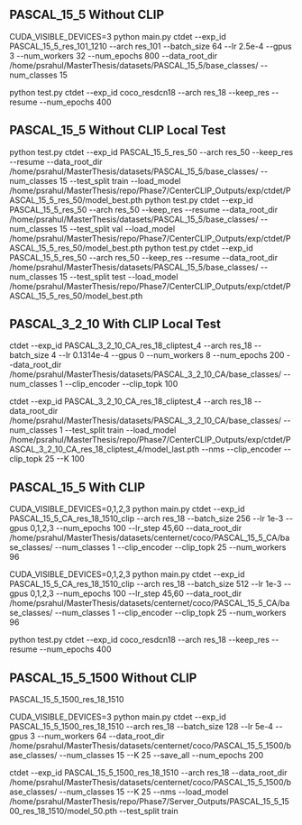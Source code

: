 ## PASCAL_15_5 Without CLIP

 CUDA_VISIBLE_DEVICES=3 python main.py ctdet --exp_id PASCAL_15_5_res_101_1210 --arch res_101 --batch_size 64  --lr 2.5e-4 --gpus 3 --num_workers 32 --num_epochs 800 --data_root_dir /home/psrahul/MasterThesis/datasets/PASCAL_15_5/base_classes/ --num_classes 15

python test.py ctdet --exp_id coco_resdcn18 --arch res_18 --keep_res --resume --num_epochs 400

## PASCAL_15_5 Without CLIP Local Test

python test.py ctdet --exp_id PASCAL_15_5_res_50 --arch res_50 --keep_res --resume --data_root_dir /home/psrahul/MasterThesis/datasets/PASCAL_15_5/base_classes/ --num_classes 15 --test_split train --load_model /home/psrahul/MasterThesis/repo/Phase7/CenterCLIP_Outputs/exp/ctdet/PASCAL_15_5_res_50/model_best.pth
python test.py ctdet --exp_id PASCAL_15_5_res_50 --arch res_50 --keep_res --resume --data_root_dir /home/psrahul/MasterThesis/datasets/PASCAL_15_5/base_classes/ --num_classes 15 --test_split val --load_model /home/psrahul/MasterThesis/repo/Phase7/CenterCLIP_Outputs/exp/ctdet/PASCAL_15_5_res_50/model_best.pth
python test.py ctdet --exp_id PASCAL_15_5_res_50 --arch res_50 --keep_res --resume --data_root_dir /home/psrahul/MasterThesis/datasets/PASCAL_15_5/base_classes/ --num_classes 15 --test_split test --load_model /home/psrahul/MasterThesis/repo/Phase7/CenterCLIP_Outputs/exp/ctdet/PASCAL_15_5_res_50/model_best.pth

## PASCAL_3_2_10 With CLIP Local Test

ctdet --exp_id PASCAL_3_2_10_CA_res_18_cliptest_4 --arch res_18 --batch_size 4 --lr 0.1314e-4 --gpus 0 --num_workers 8 --num_epochs 200 --data_root_dir /home/psrahul/MasterThesis/datasets/PASCAL_3_2_10_CA/base_classes/ --num_classes 1 --clip_encoder --clip_topk 100

ctdet --exp_id PASCAL_3_2_10_CA_res_18_cliptest_4 --arch res_18 --data_root_dir /home/psrahul/MasterThesis/datasets/PASCAL_3_2_10_CA/base_classes/ --num_classes 1 --test_split train --load_model /home/psrahul/MasterThesis/repo/Phase7/CenterCLIP_Outputs/exp/ctdet/PASCAL_3_2_10_CA_res_18_cliptest_4/model_last.pth --nms --clip_encoder --clip_topk 25 --K 100

## PASCAL_15_5 With CLIP

 CUDA_VISIBLE_DEVICES=0,1,2,3 python main.py ctdet --exp_id PASCAL_15_5_CA_res_18_1510_clip --arch res_18 --batch_size 256  --lr 1e-3 --gpus 0,1,2,3 --num_epochs 100 --lr_step 45,60 --data_root_dir /home/psrahul/MasterThesis/datasets/centernet/coco/PASCAL_15_5_CA/base_classes/ --num_classes 1 --clip_encoder --clip_topk 25 --num_workers 96 

 CUDA_VISIBLE_DEVICES=0,1,2,3 python main.py ctdet --exp_id PASCAL_15_5_CA_res_18_1510_clip --arch res_18 --batch_size 512  --lr 1e-3 --gpus 0,1,2,3 --num_epochs 100 --lr_step 45,60 --data_root_dir /home/psrahul/MasterThesis/datasets/centernet/coco/PASCAL_15_5_CA/base_classes/ --num_classes 1 --clip_encoder --clip_topk 25 --num_workers 96

python test.py ctdet --exp_id coco_resdcn18 --arch res_18 --keep_res --resume --num_epochs 400


## PASCAL_15_5_1500 Without CLIP

PASCAL_15_5_1500_res_18_1510

 CUDA_VISIBLE_DEVICES=3 python main.py ctdet --exp_id PASCAL_15_5_1500_res_18_1510 --arch res_18 --batch_size 128  --lr 5e-4 --gpus 3 --num_workers 64 --data_root_dir /home/psrahul/MasterThesis/datasets/centernet/coco/PASCAL_15_5_1500/base_classes/ --num_classes 15 --K 25 --save_all --num_epochs 200

ctdet --exp_id PASCAL_15_5_1500_res_18_1510 --arch res_18 --data_root_dir /home/psrahul/MasterThesis/datasets/centernet/coco/PASCAL_15_5_1500/base_classes/ --num_classes 15   --K 25 --nms  --load_model /home/psrahul/MasterThesis/repo/Phase7/Server_Outputs/PASCAL_15_5_1500_res_18_1510/model_50.pth --test_split train
